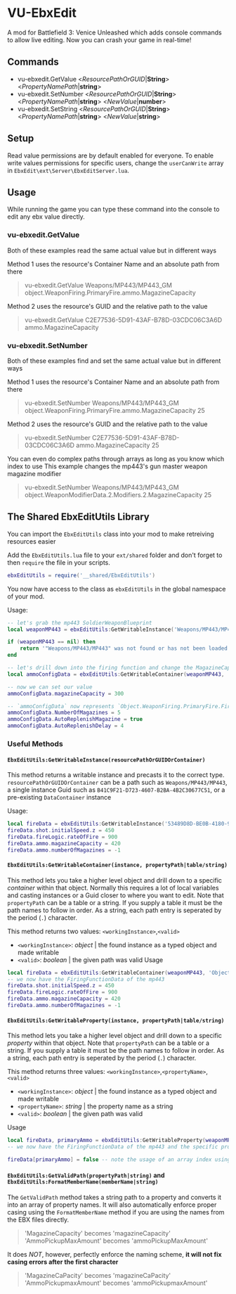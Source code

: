# VU-EbxEdit
A mod for Battlefield 3: Venice Unleashed which adds console commands to allow live editing. Now you can crash your game in real-time!

## Commands
- vu-ebxedit.GetValue <*ResourcePathOrGUID*|**String**> <*PropertyNamePath*|**string**>
- vu-ebxedit.SetNumber <*ResourcePathOrGUID*|**String**> <*PropertyNamePath*|**string**> <*NewValue*|**number**>
- vu-ebxedit.SetString <*ResourcePathOrGUID*|**String**> <*PropertyNamePath*|**string**> <*NewValue*|**string**>

## Setup
Read value permissions are by default enabled for everyone. To enable write values permissions for specific users, change the `userCanWrite` array in `EbxEdit\ext\Server\EbxEditServer.lua`. 

## Usage
While running the game you can type these command into the console to edit any ebx value directly.

### vu-ebxedit.GetValue
Both of these examples read the same actual value but in different ways

Method 1 uses the resource's Container Name and an absolute path from there
> vu-ebxedit.GetValue Weapons/MP443/MP443_GM object.WeaponFiring.PrimaryFire.ammo.MagazineCapacity

Method 2 uses the resource's GUID and the relative path to the value
> vu-ebxedit.GetValue C2E77536-5D91-43AF-B78D-03CDC06C3A6D ammo.MagazineCapacity

### vu-ebxedit.SetNumber
Both of these examples find and set the same actual value but in different ways

Method 1 uses the resource's Container Name and an absolute path from there
> vu-ebxedit.SetNumber Weapons/MP443/MP443_GM object.WeaponFiring.PrimaryFire.ammo.MagazineCapacity 25

Method 2 uses the resource's GUID and the relative path to the value
> vu-ebxedit.SetNumber C2E77536-5D91-43AF-B78D-03CDC06C3A6D ammo.MagazineCapacity 25

You can even do complex paths through arrays as long as you know which index to use
This example changes the mp443's gun master weapon magazine modifier
> vu-ebxedit.SetNumber Weapons/MP443/MP443_GM object.WeaponModifierData.2.Modifiers.2.MagazineCapacity 25

## The Shared EbxEditUtils Library
You can import the `EbxEditUtils` class into your mod to make retreiving resources easier

Add the `EbxEditUtils.lua` file to your `ext/shared` folder and don't forget to then `require` the file in your scripts.
```lua
ebxEditUtils = require('__shared/EbxEditUtils')
```
You now have access to the class as `ebxEditUtils` in the global namespace of your mod.

Usage:
```lua
-- let's grab the mp443 SoldierWeaponBlueprint
local weaponMP443 = ebxEditUtils:GetWritableInstance('Weapons/MP443/MP443')

if (weaponMP443 == nil) then
	return '"Weapons/MP443/MP443" was not found or has not been loaded'
end

-- let's drill down into the firing function and change the MagazineCapacity
local ammoConfigData = ebxEditUtils:GetWritableContainer(weaponMP443, 'Object.WeaponFiring.PrimaryFire.FireLogic.Ammo')

-- now we can set our value
ammoConfigData.magazineCapacity = 300

-- `ammoConfigData` now represents `Object.WeaponFiring.PrimaryFire.FireLogic.Ammo` so you can edit more properties
ammoConfigData.NumberOfMagazines = 5
ammoConfigData.AutoReplenishMagazine = true
ammoConfigData.AutoReplenishDelay = 4
```

### Useful Methods

#### `EbxEditUtils:GetWritableInstance(resourcePathOrGUIDOrContainer)`
This method returns a writable instance and precasts it to the correct type. `resourcePathOrGUIDOrContainer` can be a path such as `Weapons/MP443/MP443`, a single instance Guid such as `B41C9F21-D723-4607-B2BA-4B2C30677C51`, or a pre-existing `DataContainer` instance

Usage:
```lua
local fireData = ebxEditUtils:GetWritableInstance('53489D8D-BE0B-4180-9F96-F1B728EFD898')
fireData.shot.initialSpeed.z = 450
fireData.fireLogic.rateOfFire = 900
fireData.ammo.magazineCapacity = 420
fireData.ammo.numberOfMagazines = -1
```

#### `EbxEditUtils:GetWritableContainer(instance, propertyPath|table/string)`
This method lets you take a higher level object and drill down to a specific *container* within that object. Normally this requires a lot of local variables and casting instances or a Guid closer to where you want to edit. Note that `propertyPath` can be a table or a string. If you supply a table it must be the path names to follow in order. As a string, each path entry is seperated by the period (`.`) character.

This method returns two values: `<workingInstance>`,`<valid>`
- `<workingInstance>`: *object* \| the found instance as a typed object and made writable
- `<valid>`: *boolean* \| the given path was valid
Usage
```lua
local fireData = ebxEditUtils:GetWritableContainer(weaponMP443, 'Object.WeaponFiring.PrimaryFire')
-- we now have the FiringFunctionData of the mp443
fireData.shot.initialSpeed.z = 450
fireData.fireLogic.rateOfFire = 900
fireData.ammo.magazineCapacity = 420
fireData.ammo.numberOfMagazines = -1
```

#### `EbxEditUtils:GetWritableProperty(instance, propertyPath|table/string)`
This method lets you take a higher level object and drill down to a specific *property* within that object. Note that `propertyPath` can be a table or a string. If you supply a table it must be the path names to follow in order. As a string, each path entry is seperated by the period (`.`) character.

This method returns three values: `<workingInstance>`,`<propertyName>`,`<valid>`
- `<workingInstance>`: *object* \| the found instance as a typed object and made writable
- `<propertyName>`: *string* \| the property name as a string
- `<valid>`: *boolean* \| the given path was valid

Usage
```lua
local fireData, primaryAmmo = ebxEditUtils:GetWritableProperty(weaponMP443, 'Object.WeaponFiring.PrimaryFire.UsePrimaryAmmo')
-- we now have the FiringFunctionData of the mp443 and the specific property 'UsePrimaryAmmo'

fireData[primaryAmmo] = false -- note the usage of an array index using the property

```


#### `EbxEditUtils:GetValidPath(propertyPath|string)` and `EbxEditUtils:FormatMemberName(memberName|string)`
The `GetValidPath` method takes a string path to a property and converts it into an array of property names. It will also automatically enforce proper casing using the `FormatMemberName` method if you are using the names from the EBX files directly.
> 'MagazineCapacity' becomes 'magazineCapacity'
> 'AmmoPickupMaxAmount' becomes 'ammoPickupMaxAmount'

It does *NOT*, however, perfectly enforce the naming scheme, **it will not fix casing errors after the first character**
> 'MagazineCaPacity' becomes 'magazineCaPacity'
> 'AmmoPickupmaxAmount' becomes 'ammoPickupmaxAmount'
